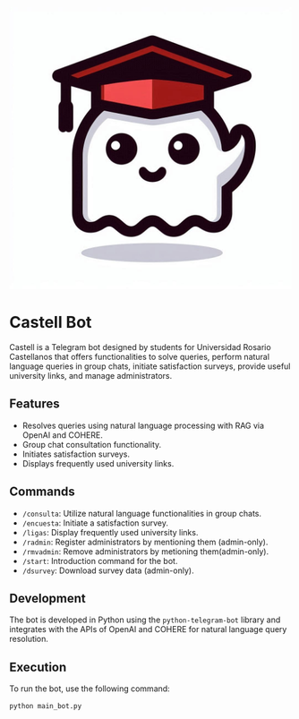 ![Logo de Castell](https://github.com/Zenkly/URSResolve/blob/main/Castell.jpg)

# Castell Bot

Castell is a Telegram bot designed by students for Universidad Rosario Castellanos that offers functionalities to solve queries, perform natural language queries in group chats, initiate satisfaction surveys, provide useful university links, and manage administrators.

## Features

- Resolves queries using natural language processing with RAG via OpenAI and COHERE.
- Group chat consultation functionality.
- Initiates satisfaction surveys.
- Displays frequently used university links.

## Commands

- `/consulta`: Utilize natural language functionalities in group chats.
- `/encuesta`: Initiate a satisfaction survey.
- `/ligas`: Display frequently used university links.
- `/radmin`: Register administrators by mentioning them (admin-only).
- `/rmvadmin`: Remove administrators by metioning them(admin-only).
- `/start`: Introduction command for the bot.
- `/dsurvey`: Download survey data (admin-only).

## Development

The bot is developed in Python using the `python-telegram-bot` library and integrates with the APIs of OpenAI and COHERE for natural language query resolution.

## Execution

To run the bot, use the following command:

```
python main_bot.py
```
